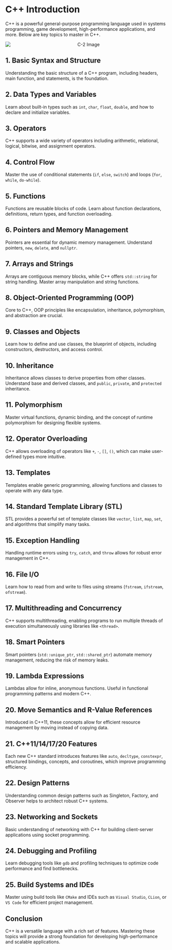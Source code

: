 # C++ Introduction

C++ is a powerful general-purpose programming language used in systems programming, game development, high-performance applications, and more. Below are key topics to master in C++.

<div style="text-align: center;">
    <img src="C-2.avif" alt="C-2 Image" style="display: block; margin: auto;" />
</div>


## 1. **Basic Syntax and Structure**
   Understanding the basic structure of a C++ program, including headers, main function, and statements, is the foundation.
   
## 2. **Data Types and Variables**
   Learn about built-in types such as `int`, `char`, `float`, `double`, and how to declare and initialize variables.
   
## 3. **Operators**
   C++ supports a wide variety of operators including arithmetic, relational, logical, bitwise, and assignment operators.

## 4. **Control Flow**
   Master the use of conditional statements (`if`, `else`, `switch`) and loops (`for`, `while`, `do-while`).

## 5. **Functions**
   Functions are reusable blocks of code. Learn about function declarations, definitions, return types, and function overloading.

## 6. **Pointers and Memory Management**
   Pointers are essential for dynamic memory management. Understand pointers, `new`, `delete`, and `nullptr`.

## 7. **Arrays and Strings**
   Arrays are contiguous memory blocks, while C++ offers `std::string` for string handling. Master array manipulation and string functions.

## 8. **Object-Oriented Programming (OOP)**
   Core to C++, OOP principles like encapsulation, inheritance, polymorphism, and abstraction are crucial.

## 9. **Classes and Objects**
   Learn how to define and use classes, the blueprint of objects, including constructors, destructors, and access control.

## 10. **Inheritance**
   Inheritance allows classes to derive properties from other classes. Understand base and derived classes, and `public`, `private`, and `protected` inheritance.

## 11. **Polymorphism**
   Master virtual functions, dynamic binding, and the concept of runtime polymorphism for designing flexible systems.

## 12. **Operator Overloading**
   C++ allows overloading of operators like `+`, `-`, `[]`, `()`, which can make user-defined types more intuitive.

## 13. **Templates**
   Templates enable generic programming, allowing functions and classes to operate with any data type.

## 14. **Standard Template Library (STL)**
   STL provides a powerful set of template classes like `vector`, `list`, `map`, `set`, and algorithms that simplify many tasks.

## 15. **Exception Handling**
   Handling runtime errors using `try`, `catch`, and `throw` allows for robust error management in C++.

## 16. **File I/O**
   Learn how to read from and write to files using streams (`fstream`, `ifstream`, `ofstream`).

## 17. **Multithreading and Concurrency**
   C++ supports multithreading, enabling programs to run multiple threads of execution simultaneously using libraries like `<thread>`.

## 18. **Smart Pointers**
   Smart pointers (`std::unique_ptr`, `std::shared_ptr`) automate memory management, reducing the risk of memory leaks.

## 19. **Lambda Expressions**
   Lambdas allow for inline, anonymous functions. Useful in functional programming patterns and modern C++.

## 20. **Move Semantics and R-Value References**
   Introduced in C++11, these concepts allow for efficient resource management by moving instead of copying data.

## 21. **C++11/14/17/20 Features**
   Each new C++ standard introduces features like `auto`, `decltype`, `constexpr`, structured bindings, concepts, and coroutines, which improve programming efficiency.

## 22. **Design Patterns**
   Understanding common design patterns such as Singleton, Factory, and Observer helps to architect robust C++ systems.

## 23. **Networking and Sockets**
   Basic understanding of networking with C++ for building client-server applications using socket programming.

## 24. **Debugging and Profiling**
   Learn debugging tools like `gdb` and profiling techniques to optimize code performance and find bottlenecks.

## 25. **Build Systems and IDEs**
   Master using build tools like `CMake` and IDEs such as `Visual Studio`, `CLion`, or `VS Code` for efficient project management.

## Conclusion
C++ is a versatile language with a rich set of features. Mastering these topics will provide a strong foundation for developing high-performance and scalable applications.
